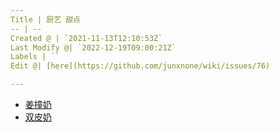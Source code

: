 ```yaml
---
Title | 厨艺 甜点
-- | --
Created @ | `2021-11-13T12:10:53Z`
Last Modify @| `2022-12-19T09:00:21Z`
Labels | ``
Edit @| [here](https://github.com/junxnone/wiki/issues/76)

---
```

- [姜撞奶](/姜撞奶)
- [双皮奶](/双皮奶)

